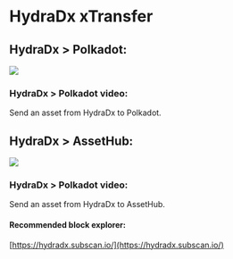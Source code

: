 # HydraDx xTransfer 



## HydraDx > Polkadot:   
![](/img/hydradx2dot.png)


### HydraDx > Polkadot video:     



Send an asset from HydraDx to Polkadot.  



## HydraDx > AssetHub:  
![](/img/hydradx2assethub.png)  


### HydraDx > Polkadot video:  

   

Send an asset from HydraDx to AssetHub.    


#### Recommended block explorer:   
[https://hydradx.subscan.io/](https://hydradx.subscan.io/)  
